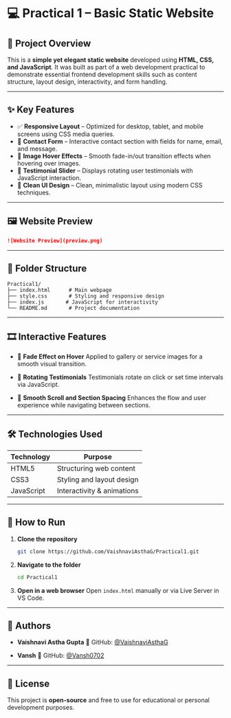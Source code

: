 # 💻 Practical 1 – Basic Static Website

## 📌 Project Overview

This is a **simple yet elegant static website** developed using **HTML, CSS, and JavaScript**. It was built as part of a web development practical to demonstrate essential frontend development skills such as content structure, layout design, interactivity, and form handling.

---

## ✨ Key Features

* ✅ **Responsive Layout** – Optimized for desktop, tablet, and mobile screens using CSS media queries.
* 📧 **Contact Form** – Interactive contact section with fields for name, email, and message.
* 🌟 **Image Hover Effects** – Smooth fade-in/out transition effects when hovering over images.
* 💬 **Testimonial Slider** – Displays rotating user testimonials with JavaScript interaction.
* 🎨 **Clean UI Design** – Clean, minimalistic layout using modern CSS techniques.

---

## 🖼️ Website Preview


```markdown
![Website Preview](preview.png)
```

---

## 📁 Folder Structure

```
Practical1/
├── index.html      # Main webpage
├── style.css       # Styling and responsive design
├── index.js       # JavaScript for interactivity
└── README.md       # Project documentation
```

---

## 🎞️ Interactive Features

* 🔄 **Fade Effect on Hover**
  Applied to gallery or service images for a smooth visual transition.

* 💬 **Rotating Testimonials**
  Testimonials rotate on click or set time intervals via JavaScript.

* 🧭 **Smooth Scroll and Section Spacing**
  Enhances the flow and user experience while navigating between sections.

---

## 🛠️ Technologies Used

| Technology | Purpose                    |
| ---------- | -------------------------- |
| HTML5      | Structuring web content    |
| CSS3       | Styling and layout design  |
| JavaScript | Interactivity & animations |

---

## 🧪 How to Run

1. **Clone the repository**

   ```bash
   git clone https://github.com/VaishnaviAsthaG/Practical1.git
   ```

2. **Navigate to the folder**

   ```bash
   cd Practical1
   ```

3. **Open in a web browser**
   Open `index.html` manually or via Live Server in VS Code.

---

## 👥 Authors

* **Vaishnavi Astha Gupta**
  🔗 GitHub: [@VaishnaviAsthaG](https://github.com/VaishnaviAsthaG)

* **Vansh**
  🔗 GitHub: [@Vansh0702](https://github.com/Vansh0702)

---

## 📜 License

This project is **open-source** and free to use for educational or personal development purposes.




